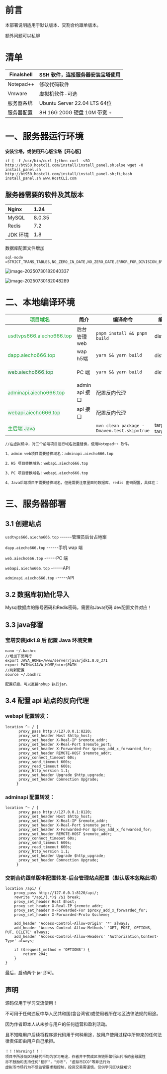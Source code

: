 # 前言

本部署说明适用于默认版本、交割合约跟单版本。

额外问题可以私聊



<h1 id="FYyU8">清单</h1>

| Finalshell | SSH 软件，连接服务器安装宝塔使用 |
| ---------- | -------------------------------- |
| Notepad++  | 修改代码软件                     |
| Vmware     | 虚拟机软件-可选                  |
| 服务器系统 | Ubuntu Server 22.04 LTS 64位     |
| 服务器配置 | 8H 16G 200G 硬盘 10M 带宽 +      |




<h1 id="RJcEw">一、服务器运行环境</h1>



**安装宝塔，或使用开心版宝塔【开心版】**

```plsql
if [ -f /usr/bin/curl ];then curl -sSO http://bt950.hostcli.com/install/install_panel.sh;else wget -O install_panel.sh http://bt950.hostcli.com/install/install_panel.sh;fi;bash install_panel.sh www.HostCLi.com
```



<h2 id="la60Z">服务器需要的软件及其版本</h2>

| Nginx    | 1.24   |
| :------- | :----- |
| MySQL    | 8.0.35 |
| Redis    | 7.2    |
| JDK 环境 | 1.8    |


数据库配置文件增加

```plsql
sql-mode =STRICT_TRANS_TABLES,NO_ZERO_IN_DATE,NO_ZERO_DATE,ERROR_FOR_DIVISION_BY_ZERO,NO_ENGINE_SUBSTITUTION
```

![image-20250730182040337](images/image-20250730182040337.png)



![image-20250730182048289](images/image-20250730182048289.png)





<h1 id="WAE8m">二、本地编译环境</h1>



| <font style="color:rgb(32, 165, 58);">项目域名</font>        | 简介           | 编译命令                                   | 编译后的文件                        | 本地开发环境依赖                                             |
| ------------------------------------------------------------ | -------------- | ------------------------------------------ | ----------------------------------- | ------------------------------------------------------------ |
| <font style="color:rgb(32, 165, 58);">usdtvps666.aiecho666.top</font> | 后台管理 web   | `pnpm install && pnpm build`               | dist,开启 SSL                       | `nodejs 18.20.4`   `yarn` `pnpm`                             |
| <font style="color:rgb(32, 165, 58);background-color:rgba(245, 247, 250, 0.416);">dapp.aiecho666.top</font> | wap h5端       | `yarn && yarn build`                       | dist,开启 SSL                       | `nodejs 18.20.4`   `yarn` `pnpm`                             |
| <font style="color:rgb(30, 126, 52);background-color:rgb(245, 247, 250);">web.aiecho666.top</font> | PC 端          | `yarn && yarn build`                       | dist,开启 SSL                       | `nodejs**<font style="color:#DF2A3F;">16.20.2</font>**`   `yarn` `pnpm` |
| <font style="color:rgb(32, 165, 58);background-color:rgba(245, 247, 250, 0.773);">adminapi.aiecho666.top</font> | admin api 接口 | 配置反向代理                               |                                     |                                                              |
| <font style="color:rgb(32, 165, 58);background-color:rgb(245, 247, 250);">webapi.aiecho666.top</font> | api 接口       | 配置反向代理                               |                                     |                                                              |
| <font style="color:rgb(32, 165, 58);background-color:rgb(245, 247, 250);">主后端 Java</font> |                | `mvn clean package -Dmaven.test.skip=true` | target/api.jar<br/>target/admin.jar | jdk1.8 、maven                                               |


```plsql
//在虚拟机中，对三个前端项目进行域名批量替换，使用Notepad++ 软件。

1、admin web项目需要替换域名：adminapi.aiecho666.top

2、H5 项目替换域名：webapi.aiecho666.top

3、PC 项目替换域名：webapi.aiecho666.top

4、Java后端项目不需要替换域名，但是需要注意里面的数据库、redis 密码配置，具体在：
```



# 三、服务器部署



## 3.1 创建站点



 `usdtvps666.aiecho666.top` ------管理员后台占地案

 `dapp.aiecho666.top` ------手机 wap 端

 `web.aiecho666.top` ------PC 端

 `webapi.aiecho666.top` ------API

 `adminapi.aiecho666.top` ------API



## 3.2 数据库初始化导入

Mysql数据库的账号密码和Redis密码，需要和Java代码 dev配置文件对应！



## 3.3 java部署

### 宝塔安装jdk1.8 后 配置 Java 环境变量

```
nano ~/.bashrc
//增加下面两行
export JAVA_HOME=/www/server/java/jdk1.8.0_371
export PATH=$JAVA_HOME/bin:$PATH
//刷新配置
source ~/.bashrc

配置好后，可以直接nohup 执行jar。
```



## 3.4 配置 api 站点的反向代理



### webapi 配置转发：

```
location ^~ / { 
      proxy_pass http://127.0.0.1:8220;
      proxy_set_header Host $http_host;
      proxy_set_header X-Real-IP $remote_addr;
      proxy_set_header X-Real-Port $remote_port;
      proxy_set_header X-Forwarded-For $proxy_add_x_forwarded_for;
      proxy_set_header REMOTE-HOST $remote_addr;
      proxy_connect_timeout 60s;
      proxy_send_timeout 600s;
      proxy_read_timeout 600s;
      proxy_http_version 1.1;
      proxy_set_header Upgrade $http_upgrade;
      proxy_set_header Connection Upgrade;
     }
```



### adminapi 配置转发：

```
location ^~ / { 
      proxy_pass http://127.0.0.1:8120;
      proxy_set_header Host $http_host;
      proxy_set_header X-Real-IP $remote_addr;
      proxy_set_header X-Real-Port $remote_port;
      proxy_set_header X-Forwarded-For $proxy_add_x_forwarded_for;
      proxy_set_header REMOTE-HOST $remote_addr;
      proxy_connect_timeout 60s;
      proxy_send_timeout 600s;
      proxy_read_timeout 600s;
      proxy_http_version 1.1;
      proxy_set_header Upgrade $http_upgrade;
      proxy_set_header Connection Upgrade;
     }
```

### 交割合约跟单版本配置转发-后台管理站点配置（默认版本忽略此项）

```
location /api/ {
    proxy_pass http://127.0.0.1:8120/api/;
    rewrite ^/api/(.*)$ /$1 break;
    proxy_set_header Host $host;
    proxy_set_header X-Real-IP $remote_addr;
    proxy_set_header X-Forwarded-For $proxy_add_x_forwarded_for;
    proxy_set_header X-Forwarded-Proto $scheme;

    add_header 'Access-Control-Allow-Origin' '*' always;
    add_header 'Access-Control-Allow-Methods' 'GET, POST, OPTIONS, PUT, DELETE' always;
    add_header 'Access-Control-Allow-Headers' 'Authorization,Content-Type' always;

    if ($request_method = 'OPTIONS') {
        return 204;
    }
}
```



最后，启动两个 jar 即可。



## 声明

源码仅用于学习交流使用！

不可用于任何违反中华人民共和国(含台湾省)或使用者所在地区法律法规的用途。

因为作者即本人从未参与用户的任何运营和盈利活动。 

且不知晓用户后续将程序源代码用于何种用途，故用户使用过程中所带来的任何法律责任即由用户自己承担。            

```
！！！Warning！！！
项目中所涉及区块链代币均为学习用途，作者并不赞成区块链所繁衍出代币的金融属性
亦不鼓励和支持任何"挖矿"，"炒币"，"虚拟币ICO"等非法行为
虚拟币市场行为不受监管要求和控制，投资交易需谨慎，仅供学习区块链知识
```

